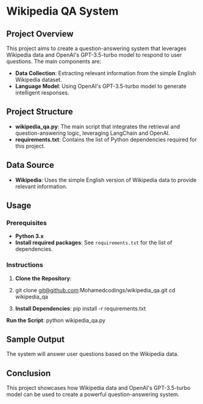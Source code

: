 
# Wikipedia QA System

## Project Overview
This project aims to create a question-answering system that leverages Wikipedia data and OpenAI's GPT-3.5-turbo model to respond to user questions. The main components are:

- **Data Collection**: Extracting relevant information from the simple English Wikipedia dataset.
- **Language Model**: Using OpenAI's GPT-3.5-turbo model to generate intelligent responses.

## Project Structure
- **wikipedia_qa.py**: The main script that integrates the retrieval and question-answering logic, leveraging LangChain and OpenAI.
- **requirements.txt**: Contains the list of Python dependencies required for this project.

## Data Source
- **Wikipedia**: Uses the simple English version of Wikipedia data to provide relevant information.

## Usage

### Prerequisites
- **Python 3.x**
- **Install required packages**: See `requirements.txt` for the list of dependencies.

### Instructions
1. **Clone the Repository**:
2. 
   git clone git@github.com:Mohamedcodings/wikipedia_qa.git
   cd wikipedia_qa


3. **Install Dependencies**:
   pip install -r requirements.txt

**Run the Script**: python wikipedia_qa.py

## Sample Output
The system will answer user questions based on the Wikipedia data.

## Conclusion
This project showcases how Wikipedia data and OpenAI's GPT-3.5-turbo model can be used to create a powerful question-answering system.
